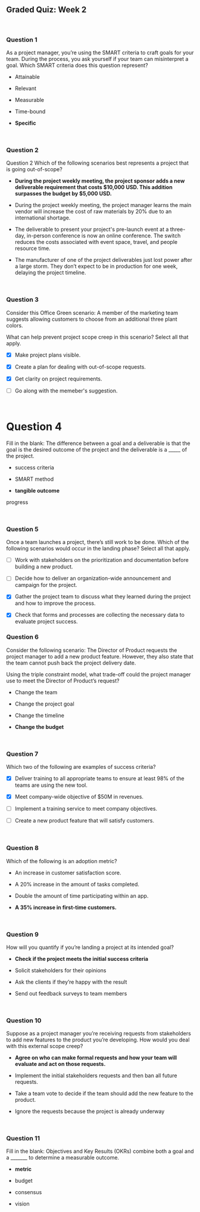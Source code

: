 ## Graded Quiz: Week 2

<br>

### Question 1

As a project manager, you’re using the SMART criteria to craft goals for your team. During the process, you ask yourself if your team can misinterpret a goal. Which SMART criteria does this question represent? 

- Attainable


- Relevant


- Measurable


- Time-bound


- **Specific**

<br>

### Question 2 

Question 2
Which of the following scenarios best represents a project that is going out-of-scope? 

- **During the project weekly meeting, the project sponsor adds a new deliverable requirement that costs $10,000 USD. This addition surpasses the budget by $5,000 USD.**


- During the project weekly meeting, the project manager learns the main vendor will increase the cost of raw materials by 20% due to an international shortage.


- The deliverable to present your project's pre-launch event at a three-day, in-person conference is now an online conference. The switch reduces the costs associated with event space, travel, and people resource time.


- The manufacturer of one of the project deliverables just lost power after a large storm. They don’t expect to be in production for one week, delaying the project timeline.

<br>

### Question 3

Consider this Office Green scenario: A member of the marketing team suggests allowing customers to choose from an additional three plant colors. 

What can help prevent project scope creep in this scenario? Select all that apply.

+ [x] Make project plans visible.

+ [x] Create a plan for dealing with out-of-scope requests.

+ [x] Get clarity on project requirements.

+ [ ] Go along with the memeber's suggestion.

<br>

# Question 4

Fill in the blank: The difference between a goal and a deliverable is that the goal is the desired outcome of the project and the deliverable is a _____ of the project.

- success criteria


- SMART method


- **tangible outcome**


progress

<br>

### Question 5

Once a team launches a project, there’s still work to be done. Which of the following scenarios would occur in the landing phase? Select all that apply.

+ [ ] Work with stakeholders on the prioritization and documentation before building a new product.

+ [ ] Decide how to deliver an organization-wide announcement and campaign for the project.

+ [x] Gather the project team to discuss what they learned during the project and how to improve the process.

+ [x] Check that forms and processes are collecting the necessary data to evaluate project success.

### Question 6

Consider the following scenario: The Director of Product requests the project manager to add a new product feature. However, they also state that the team cannot push back the project delivery date.

Using the triple constraint model, what trade-off could the project manager use to meet the Director of Product’s request?

- Change the team


- Change the project goal


- Change the timeline


- **Change the budget**

<br>

### Question 7 

Which two of the following are examples of success criteria?

+ [x] Deliver training to all appropriate teams to ensure at least 98% of the teams are using the new tool.

+ [x] Meet company-wide objective of $50M in revenues.

+ [ ] Implement a training service to meet company objectives.

+ [ ] Create a new product feature that will satisfy customers.

<br>

### Question 8 

Which of the following is an adoption metric?

- An increase in customer satisfaction score.


- A 20% increase in the amount of tasks completed.


- Double the amount of time participating within an app.


- **A 35% increase in first-time customers.**

<br>

### Question 9

How will you quantify if you’re landing a project at its intended goal?

- **Check if the project meets the initial success criteria**


- Solicit stakeholders for their opinions


- Ask the clients if they’re happy with the result


- Send out feedback surveys to team members

<br>

### Question 10

Suppose as a project manager you’re receiving requests from stakeholders to add new features to the product you’re developing. How would you deal with this external scope creep?

- **Agree on who can make formal requests and how your team will evaluate and act on those requests.**


- Implement the initial stakeholders requests and then ban all future requests.


- Take a team vote to decide if the team should add the new feature to the product.


- Ignore the requests because the project is already underway

<br>

### Question 11

Fill in the blank: Objectives and Key Results (OKRs) combine both a goal and a _______ to determine a measurable outcome. 

- **metric**


- budget


- consensus


- vision